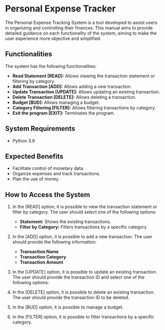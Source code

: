 # Personal Expense Tracker

The Personal Expense Tracking System is a tool developed to assist users in organizing and controlling their finances. This manual aims to provide detailed guidance on each functionality of the system, aiming to make the user experience more objective and simplified.

## Functionalities

The system has the following functionalities:

- **Read Statement [READ]:** Allows viewing the transaction statement or filtering by category.
- **Add Transaction [ADD]:** Allows adding a new transaction.
- **Update Transaction [UPDATE]:** Allows updating an existing transaction.
- **Delete Transaction [DELETE]:** Allows deleting a transaction.
- **Budget [BUD]:** Allows managing a budget.
- **Category Filtering [FILTER]:** Allows filtering transactions by category.
- **Exit the program [EXIT]:** Terminates the program.

## System Requirements

- Python 3.9

## Expected Benefits

- Facilitate control of monetary data.
- Organize expenses and track transactions.
- Plan the use of money.

## How to Access the System

1. In the [READ] option, it is possible to view the transaction statement or filter by category. The user should select one of the following options:
   - **Statement:** Shows the existing transactions.
   - **Filter by Category:** Filters transactions by a specific category.

2. In the [ADD] option, it is possible to add a new transaction. The user should provide the following information:
   - **Transaction Name**
   - **Transaction Category**
   - **Transaction Amount**

3. In the [UPDATE] option, it is possible to update an existing transaction. The user should provide the transaction ID and select one of the following options:

4. In the [DELETE] option, it is possible to delete an existing transaction. The user should provide the transaction ID to be deleted.

5. In the [BUD] option, it is possible to manage a budget.

6. In the [FILTER] option, it is possible to filter transactions by a specific category.
